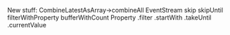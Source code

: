 New stuff:
  CombineLatestAsArray->combineAll
  EventStream
    skip
    skipUntil
    filterWithProperty
    bufferWithCount
  Property
    .filter
    .startWith
    .takeUntil
    .currentValue
